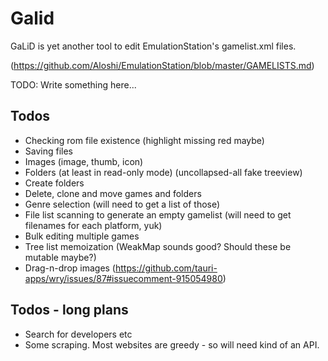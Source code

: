 # Galid

GaLiD is yet another tool to edit EmulationStation's gamelist.xml files.

(https://github.com/Aloshi/EmulationStation/blob/master/GAMELISTS.md)

TODO: Write something here...

## Todos

- Checking rom file existence (highlight missing red maybe)
- Saving files
- Images (image, thumb, icon)
- Folders (at least in read-only mode) (uncollapsed-all fake treeview)
- Create folders
- Delete, clone and move games and folders
- Genre selection (will need to get a list of those)
- File list scanning to generate an empty gamelist (will need to get filenames for each platform, yuk)
- Bulk editing multiple games
- Tree list memoization (WeakMap sounds good? Should these be mutable maybe?)
- Drag-n-drop images (https://github.com/tauri-apps/wry/issues/87#issuecomment-915054980)

## Todos - long plans

- Search for developers etc
- Some scraping. Most websites are greedy - so will need kind of an API.